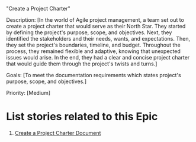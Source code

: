 "Create a Project Charter"

Description: [In the world of Agile project management, a team set out to create a project charter that would serve as their North Star. They started by defining the project's purpose, scope, and objectives. Next, they identified the stakeholders and their needs, wants, and expectations. Then, they set the project's boundaries, timeline, and budget. Throughout the process, they remained flexible and adaptive, knowing that unexpected issues would arise. In the end, they had a clear and concise project charter that would guide them through the project's twists and turns.]

Goals: [To meet the documentation requirements which states project's purpose, scope, and objectives.]

Priority: [Medium]

# List stories related to this Epic
1. [Create a Project Charter Document](./stories/story_project_objectives.md)